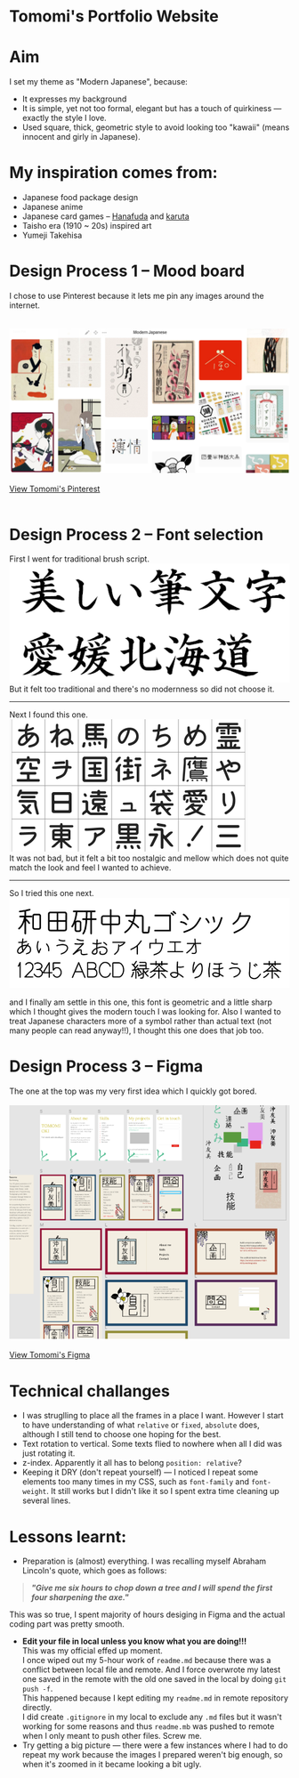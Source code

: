 # Tomomi's Portfolio Website


# Aim

I set my theme as "Modern Japanese", because:
- It expresses my background 
- It is simple, yet not too formal, elegant but has a touch of quirkiness ― exactly the style I love.
- Used square, thick, geometric style to avoid looking too "kawaii" (means innocent and girly in Japanese).


# My inspiration comes from:
- Japanese food package design
- Japanese anime
- Japanese card games – [Hanafuda](https://en.wikipedia.org/wiki/Hanafuda) and [karuta](https://en.wikipedia.org/wiki/Karuta)
- Taisho era (1910 ~ 20s) inspired art
- Yumeji Takehisa

# Design Process 1 – Mood board
I chose to use Pinterest because it lets me pin any images around the internet.  
<br/>
<br/>
![Pinterest](https://raw.githubusercontent.com/okichan/portfolio_v2/master/assets/pinterest.png "Pinterest")
<br/>
<br/>
[View Tomomi's Pinterest](https://au.pinterest.com/madeinwatashi/japanese-modern/)
<br/>
<br/>

# Design Process 2 – Font selection  
First I went for traditional brush script.  
![Kaisho](https://raw.githubusercontent.com/okichan/portfolio_v2/master/assets/kaisho.gif "Kaisho")  
But it felt too traditional and there's no modernness so did not choose it.

------------------------------
Next I found this one.  
![Mameron](https://raw.githubusercontent.com/okichan/portfolio_v2/master/assets/mameron.png "Mameron")  
It was not bad, but it felt a bit too nostalgic and mellow which does not quite match the look and feel I wanted to achieve.

------------------------------
So I tried this one next.
![Wadaken](https://raw.githubusercontent.com/okichan/portfolio_v2/master/assets/wadaken.png "Wadaken")

and I finally am settle in this one, this font is geometric and a little sharp which I thought gives the modern touch I was looking for. Also I wanted to treat Japanese characters more of a symbol rather than actual text (not many people can read anyway!!), I thought this one does that job too.

# Design Process 3 – Figma
The one at the top was my very first idea which I quickly got bored.
<br/>
<br/>
![Figma](https://raw.githubusercontent.com/okichan/portfolio_v2/master/assets/figma.png "Figma")
<br/>
<br/>
[View Tomomi's Figma](https://www.figma.com/file/HSQQXVgZZxc1hClYtX8x0IWr/Portfolio)

# Technical challanges
- I was struglling to place all the frames in a place I want. However I start to have understanding of what `relative` or `fixed`, `absolute` does, although I still tend to choose one hoping for the best.
- Text rotation to vertical. Some texts flied to nowhere when all I did was just rotating it.
- z-index. Apparently it all has to belong `position: relative`?
- Keeping it DRY (don't repeat yourself) ― I noticed I repeat some elements too many times in my CSS, such as `font-family` and `font-weight`. It still works but I didn't like it so I spent extra time cleaning up several lines.


# Lessons learnt:
- Preparation is (almost) everything.
I was recalling myself Abraham Lincoln's quote, which goes as follows:
> **_"Give me six hours to chop down a tree and I will spend the first four sharpening the axe."_** 

This was so true, I spent majority of hours desiging in Figma and the actual coding part was pretty smooth.
- **Edit your file in local unless you know what you are doing!!!** <br>
This was my official effed up moment.  
I once wiped out my 5-hour work of `readme.md` because there was a conflict between local file and remote. And I force overwrote my latest one saved in the remote with the old one saved in the local by doing `git push -f`. <br>
This happened because I kept editing my `readme.md` in remote repository directly.  
I did create `.gitignore` in my local to exclude any `.md` files but it wasn't working for some reasons and thus `readme.mb` was pushed to remote when I only meant to push other files. Screw me.  
- Try getting a big picture ―  there were a few instances where I had to do repeat my work because the images I prepared weren't big enough, so when it's zoomed in it became looking a bit ugly.